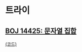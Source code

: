 # 트라이

## [BOJ 14425: 문자열 집합](https://www.acmicpc.net/problem/14425)
[(코드)](https://github.com/DJ-archive/Algorithm-DataStructure/blob/main/0minyoung0/algorithm/31_트라이/Boj14425.java)